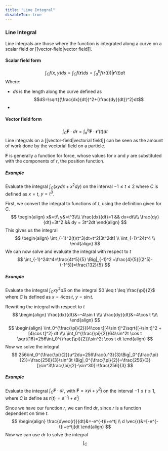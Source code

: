 ```yaml
---
title: "Line Integral"
disableToc: true
---
```


### Line Integral
Line integrals are those where the function is integrated along a curve on a scalar field or [[vector-field|vector field]].

#### Scalar field form
$$
\int_C f(x,y)ds = \int_C f(\boldsymbol{r})ds=\int_a^b f(\boldsymbol{r}(t))|\boldsymbol{r'}(t)dt
$$
Where:
- $ds$ is the length along the curve defined as $$dS=\sqrt{(\frac{dx}{dt})^2+(\frac{dy}{dt})^2}dt$$
- 


#### Vector field form
$$
\int_C \boldsymbol{F}\cdot d \boldsymbol{r}=\int_a^b \boldsymbol{F}\cdot \boldsymbol{r'}(t)dt
$$
Line integrals on a [[vector-field|vectorial field]] can be seen as the amount of work done by the vectorial field on a particle.

$\boldsymbol{F}$ is generally a function for force, whose values for $x$ and $y$ are substituted with the components of $r$, the position function.


##### Example
Evaluate the integral $\int_C (xydx+x^2dy)$ on the interval $-1 \leq t \leq 2$ where $C$ is defined as $x=t$, $y=t^3$.

First, we convert the integral to functions of $t$, using the definition given for $C$.
$$
\begin{align}
	x&=t\\
	y&=t^3\\\\
	\frac{dx}{dt}=1	&& dx=dt\\\\
	\frac{dy}{dt}=3t^2 && dy = 3t^2dt
\end{align}
$$
This gives us the integral
$$
\begin{align}
	\int_{-1}^2(t)(t^3)dt+t^2[3t^2dt] \\
	\int_{-1}^24t^4 \\
\end{align}
$$
We can now solve and evaluate the integral with respect to $t$
$$
\int_{-1}^24t^4=\frac{4t^5}{5} \Big|_{-1}^2 =\frac{4}{5}[(2^5)-(-1^5)]=\frac{132}{5}
$$

##### Example
Evaluate the integral $\int_Cxy^2dS$ on the integral $0 \leq t \leq \frac{\pi}{2}$ where $C$ is defined as $x=4\cos t$, $y=\sin t$.

Rewriting the integral with respect to $t$
$$
\begin{align}
	\frac{dx}{dt}&=-4\sin t \\\\
	\frac{dy}{dt}&=4\cos t \\\\
\end{align}
$$
$$
\begin{align}
\int_0^{\frac{\pi}{2}}[4\cos t][4\sin t]^2\sqrt{[-\sin t]^2 + [4\cos t]^2} dt \\\\
\int_0^{\frac{\pi}{2}}64\sin^2t \cos t \sqrt{16}=256\int_0^{\frac{\pi}{2}}\sin^2t \cos t dt
\end{align}
$$
Now we solve the integral
$$
256\int_0^{\frac{\pi}{2}}u^2du=256\frac{u^3}{3}\Big|_0^{\frac{\pi}{2}}=\frac{256}{3}\sin^3t \Big|_0^{\frac{\pi}{2}}=\frac{256}{3}[\sin^3\frac{\pi}{2}-\sin^30]=\frac{256}{3}
$$

##### Example
Evaluate the integral $\int_C \boldsymbol{F}\cdot dr$, with $\boldsymbol{F}=xy i+y^2j$ on the interval $-1\leq t \leq 1$, where $C$ is define as $\boldsymbol{r}(t)=e^{-t}i+e^tj$

Since we have our function $r$, we can find $dr$, since $r$ is a function dependent on time $t$.
$$
\begin{align}
	\frac{d\vec{r}}{dt}&=-e^{-t}i+e^tj \\
	d \vec{r}&=[-e^{-t}i+e^tj]dt
\end{align}
$$
Now we can use $dr$ to solve the integral
$$
\int_C
$$
